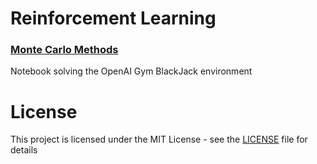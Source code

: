 # Reinforcement Learning

### [Monte Carlo Methods](https://github.com/fernandofsilva/Reinforcement_Learning/blob/main/notebooks/monte_carlo.ipynb)
Notebook solving the OpenAI Gym BlackJack environment


# License
This project is licensed under the MIT License - see the [LICENSE](https://github.com/fernandofsilva/Reinforcement_Learning/blob/main/LICENSE) file for details
